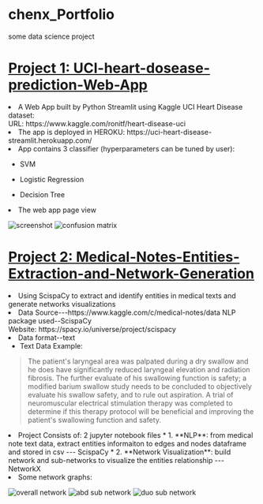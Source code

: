 # chenx_Portfolio
some data science project 

# [Project 1: UCI-heart-dosease-prediction-Web-App](https://github.com/chenx-git/UCI-heart-disease-prediction-Web-App)
<li>A Web App built by Python Streamlit using Kaggle UCI Heart Disease dataset:
<br>URL: https://www.kaggle.com/ronitf/heart-disease-uci
  
<li>The app is deployed in HEROKU: https://uci-heart-disease-streamlit.herokuapp.com/

<li>App contains 3 classifier (hyperparameters can be tuned by user):

  * SVM

  * Logistic Regression

  * Decision Tree

<li>The web app page view
  
![screenshot](https://github.com/chenx-git/chenx_Portfolio/blob/main/images/1.1.png)
![confusion matrix](https://github.com/chenx-git/chenx_Portfolio/blob/main/images/1.2.png)



# [Project 2: Medical-Notes-Entities-Extraction-and-Network-Generation](https://github.com/chenx-git/Medical-Notes-Entities-Extraction-and-Network-Visualization)
<li>Using ScispaCy to extract and identify entities in medical texts and generate networks visualizations
<li>Data Source---https://www.kaggle.com/c/medical-notes/data
NLP package used--ScispaCy <br>Website: https://spacy.io/universe/project/scispacy
<li>Data format--text
  
  * Text Data Example:
> The patient's laryngeal area was palpated during a dry swallow and he does have significantly reduced laryngeal elevation and radiation fibrosis.  The further evaluate of his swallowing function is safety; a modified barium swallow study needs to be concluded to objectively evaluate his swallow safety, and to rule out aspiration.  A trial of neuromuscular electrical stimulation therapy was completed to determine if this therapy protocol will be beneficial and improving the patient's swallowing function and safety.



<li>Project Consists of: 2 jupyter notebook files
  * 1. **NLP**: from medical note text data, extract entities informaiton to edges and nodes dataframe and stored in csv --- ScispaCy 
  * 2. **Network Visualization**: build network and sub-networks to visualize the entities relationship --- NetworkX


<li>Some network graphs:
  
![overall network](https://github.com/chenx-git/chenx_Portfolio/blob/main/images/2.1.png)
![abd sub network](https://github.com/chenx-git/chenx_Portfolio/blob/main/images/2.2.png)
![duo sub network](https://github.com/chenx-git/chenx_Portfolio/blob/main/images/2.3.png)
